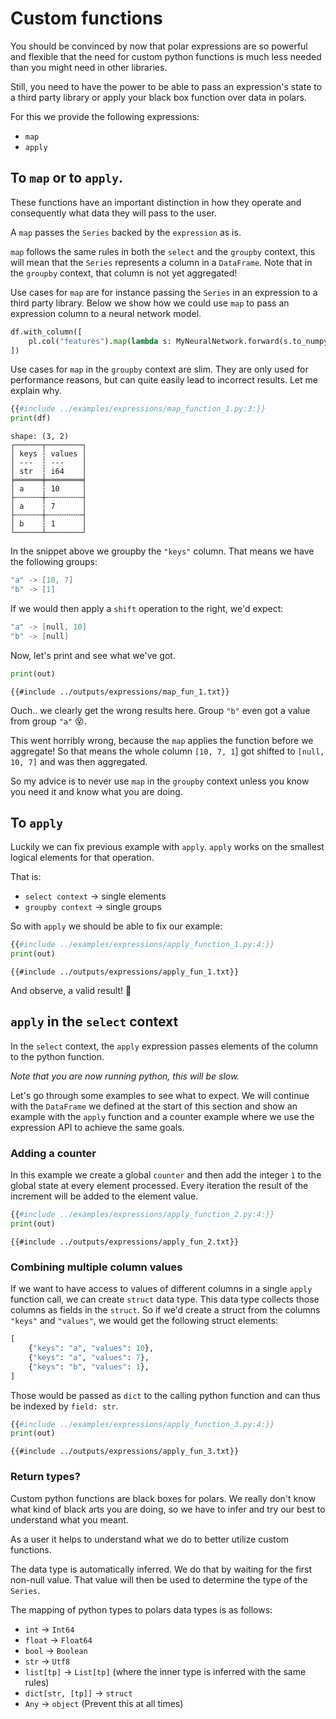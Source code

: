 # Custom functions

You should be convinced by now that polar expressions are so powerful and flexible that
the need for custom python functions is much less needed than you might need in other
libraries.

Still, you need to have the power to be able to pass an expression's state to a third
party library or apply your black box function over data in polars.

For this we provide the following expressions:

- `map`
- `apply`

## To `map` or to `apply`.

These functions have an important distinction in how they operate and consequently what
data they will pass to the user.

A `map` passes the `Series` backed by the `expression` as is.

`map` follows the same rules in both the `select` and the `groupby` context, this will
mean that the `Series` represents a column in a `DataFrame`. Note that in the `groupby`
context, that column is not yet aggregated!

Use cases for `map` are for instance passing the `Series` in an expression to a third
party library. Below we show how we could use `map` to pass an expression column to a
neural network model.

```python
df.with_column([
    pl.col("features").map(lambda s: MyNeuralNetwork.forward(s.to_numpy())).alias("activations")
])
```

Use cases for `map` in the `groupby` context are slim. They are only used for
performance reasons, but can quite easily lead to incorrect results. Let me explain why.

```python
{{#include ../examples/expressions/map_function_1.py:3:}}
print(df)
```

```
shape: (3, 2)
┌──────┬────────┐
│ keys ┆ values │
│ ---  ┆ ---    │
│ str  ┆ i64    │
╞══════╪════════╡
│ a    ┆ 10     │
├╌╌╌╌╌╌┼╌╌╌╌╌╌╌╌┤
│ a    ┆ 7      │
├╌╌╌╌╌╌┼╌╌╌╌╌╌╌╌┤
│ b    ┆ 1      │
└──────┴────────┘

```

In the snippet above we groupby the `"keys"` column. That means we have the following
groups:

```c
"a" -> [10, 7]
"b" -> [1]
```

If we would then apply a `shift` operation to the right, we'd expect:

```c
"a" -> [null, 10]
"b" -> [null]
```

Now, let's print and see what we've got.

```python
print(out)
```

```text
{{#include ../outputs/expressions/map_fun_1.txt}}
```

Ouch.. we clearly get the wrong results here. Group `"b"` even got a value from group
`"a"` 😵.

This went horribly wrong, because the `map` applies the function before we aggregate! So
that means the whole column `[10, 7, 1`\] got shifted to `[null, 10, 7]` and was then
aggregated.

So my advice is to never use `map` in the `groupby` context unless you know you need it
and know what you are doing.

## To `apply`

Luckily we can fix previous example with `apply`. `apply` works on the smallest logical
elements for that operation.

That is:

- `select context` -> single elements
- `groupby context` -> single groups

So with `apply` we should be able to fix our example:

```python
{{#include ../examples/expressions/apply_function_1.py:4:}}
print(out)
```

```text
{{#include ../outputs/expressions/apply_fun_1.txt}}
```

And observe, a valid result! 🎉

## `apply` in the `select` context

In the `select` context, the `apply` expression passes elements of the column to the
python function.

*Note that you are now running python, this will be slow.*

Let's go through some examples to see what to expect. We will continue with the
`DataFrame` we defined at the start of this section and show an example with the `apply`
function and a counter example where we use the expression API to achieve the same
goals.

### Adding a counter

In this example we create a global `counter` and then add the integer `1` to the global
state at every element processed. Every iteration the result of the increment will be
added to the element value.

```python
{{#include ../examples/expressions/apply_function_2.py:4:}}
print(out)
```

```text
{{#include ../outputs/expressions/apply_fun_2.txt}}
```

### Combining multiple column values

If we want to have access to values of different columns in a single `apply` function
call, we can create `struct` data type. This data type collects those columns as fields
in the `struct`. So if we'd create a struct from the columns `"keys"` and `"values"`, we
would get the following struct elements:

```python
[
    {"keys": "a", "values": 10},
    {"keys": "a", "values": 7},
    {"keys": "b", "values": 1},
]
```

Those would be passed as `dict` to the calling python function and can thus be indexed
by `field: str`.

```python
{{#include ../examples/expressions/apply_function_3.py:4:}}
print(out)
```

```text
{{#include ../outputs/expressions/apply_fun_3.txt}}
```

### Return types?

Custom python functions are black boxes for polars. We really don't know what kind of
black arts you are doing, so we have to infer and try our best to understand what you
meant.

As a user it helps to understand what we do to better utilize custom functions.

The data type is automatically inferred. We do that by waiting for the first non-null
value. That value will then be used to determine the type of the `Series`.

The mapping of python types to polars data types is as follows:

- `int` -> `Int64`
- `float` -> `Float64`
- `bool` -> `Boolean`
- `str` -> `Utf8`
- `list[tp]` -> `List[tp]` (where the inner type is inferred with the same rules)
- `dict[str, [tp]]` -> `struct`
- `Any` -> `object` (Prevent this at all times)
